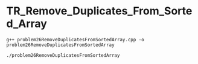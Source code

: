 # TR_Remove_Duplicates_From_Sorted_Array

```
g++ problem26RemoveDuplicatesFromSortedArray.cpp -o problem26RemoveDuplicatesFromSortedArray
```

```
./problem26RemoveDuplicatesFromSortedArray
```
